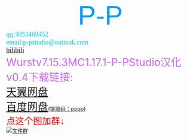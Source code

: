 <html>
<head>
	<title>P-PStudio</title>
</head>
<body style="user-select: auto;">
<div style="text-align: center;"><span style="font-family:lucida sans unicode,lucida grande,sans-serif;"><span style="color:#0099ff;"><span style="font-size:72px;">P-P</span></span></span></div>

<div><span style="color:#00ccff;"><span style="font-family:comic sans ms,cursive;"><span style="font-size:18px;">qq:3053469452<br />
email:p-pstudio@outlook.com<br />
<a href="https://space.bilibili.com/403075570">bilibili</a></span></span></span><br />
<span style="color:#cc66ff;"><span style="font-size:28px;">Wurstv7.15.3MC1.17.1-P-PStudio汉化v0.4</span></span><span style="font-family:comic sans ms,cursive;"><span style="font-size:18px;"><span style="font-size:36px;"><span style="font-size:28px;"><span style="color:#cc66ff;">下载链接</span><span style="color:#cc66ff;">:</span></span></span></span></span><br />
<span style="font-size:28px;"><a href="http://cloud.189.cn/t/V7BvM3fe2eye">天翼网盘</a><br />
<a href="https://pan.baidu.com/s/1oa161uxG6YbCBbosuzJyQQ">百度网盘</a></span><a href="https://pan.baidu.com/s/1oa161uxG6YbCBbosuzJyQQ">(提取码：pppp</a><a href="http://pan.baidu.com/s/1oa161uxG6YbCBbosuzJyQQ">)</a></div>
<span style="color:#FF0000;"><span style="font-size:24px;"><span style="font-family:comic sans ms,cursive;">点这个图加群&darr;</span></span></span><br />
<a href="https://qm.qq.com/cgi-bin/qm/qr?k=Y6zHBVAJSMNaxrwXQvBcY_A_3wbuzsVS&amp;jump_from=webapi" target="_blank"><img alt="文件群" border="0" src="臭臭风车.gif" title="文件群" /></a></body>
</html>
